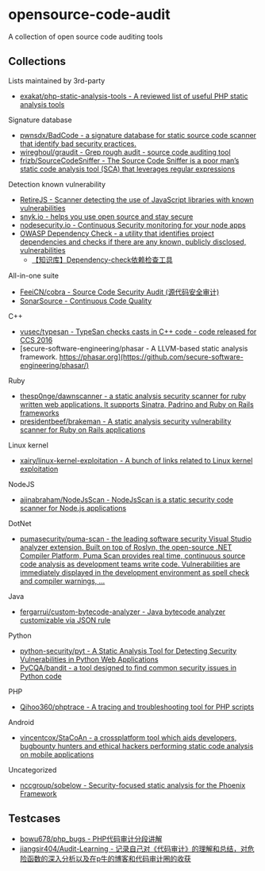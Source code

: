 # opensource-code-audit

A collection of open source code auditing tools

## Collections

Lists maintained by 3rd-party

* [exakat/php-static-analysis-tools - A reviewed list of useful PHP static analysis tools](https://github.com/exakat/php-static-analysis-tools)

Signature database

* [pwnsdx/BadCode - a signature database for static source code scanner that identify bad security practices.](https://github.com/pwnsdx/BadCode)
* [wireghoul/graudit - Grep rough audit - source code auditing tool](https://github.com/wireghoul/graudit)
* [frizb/SourceCodeSniffer - The Source Code Sniffer is a poor man’s static code analysis tool (SCA) that leverages regular expressions](https://github.com/frizb/SourceCodeSniffer)

Detection known vulnerability

* [RetireJS - Scanner detecting the use of JavaScript libraries with known vulnerabilities](https://github.com/RetireJS/retire.js)
* [snyk.io - helps you use open source and stay secure](https://snyk.io/)
* [nodesecurity.io - Continuous Security monitoring for your node apps](https://nodesecurity.io/)
* [OWASP Dependency Check - a utility that identifies project dependencies and checks if there are any known, publicly disclosed, vulnerabilities](https://www.owasp.org/index.php/OWASP_Dependency_Check)
  * [【知识库】Dependency-check依赖检查工具](https://mp.weixin.qq.com/s/j37Y1rpQphFFSoAtbzSnMQ)

All-in-one suite

* [FeeiCN/cobra - Source Code Security Audit (源代码安全审计) ](https://github.com/FeeiCN/cobra)
* [SonarSource - Continuous Code Quality](https://github.com/SonarSource/sonarqube)
  
C++

* [vusec/typesan - TypeSan checks casts in C++ code - code released for CCS 2016](https://github.com/vusec/typesan)
* [secure-software-engineering/phasar - A LLVM-based static analysis framework. https://phasar.org](https://github.com/secure-software-engineering/phasar/)

Ruby

* [thesp0nge/dawnscanner - a static analysis security scanner for ruby written web applications. It supports Sinatra, Padrino and Ruby on Rails frameworks](https://github.com/thesp0nge/dawnscanner)
* [presidentbeef/brakeman - A static analysis security vulnerability scanner for Ruby on Rails applications](https://github.com/presidentbeef/brakeman)

Linux kernel

* [xairy/linux-kernel-exploitation - A bunch of links related to Linux kernel exploitation](https://github.com/xairy/linux-kernel-exploitation)

NodeJS

* [ajinabraham/NodeJsScan - NodeJsScan is a static security code scanner for Node.js applications](https://github.com/ajinabraham/NodeJsScan)

DotNet

* [pumasecurity/puma-scan - the leading software security Visual Studio analyzer extension. Built on top of Roslyn, the open-source .NET Compiler Platform, Puma Scan provides real time, continuous source code analysis as development teams write code. Vulnerabilities are immediately displayed in the development environment as spell check and compiler warnings, ...](https://github.com/pumasecurity/puma-scan)

Java

* [fergarrui/custom-bytecode-analyzer - Java bytecode analyzer customizable via JSON rule](https://github.com/fergarrui/custom-bytecode-analyzer)

Python

* [python-security/pyt - A Static Analysis Tool for Detecting Security Vulnerabilities in Python Web Applications](https://github.com/python-security/pyt)
* [PyCQA/bandit - a tool designed to find common security issues in Python code](https://github.com/PyCQA/bandit)

PHP

* [Qihoo360/phptrace - A tracing and troubleshooting tool for PHP scripts](https://github.com/Qihoo360/phptrace)

Android

* [vincentcox/StaCoAn - a crossplatform tool which aids developers, bugbounty hunters and ethical hackers performing static code analysis on mobile applications](https://github.com/vincentcox/StaCoAn)

Uncategorized

* [nccgroup/sobelow - Security-focused static analysis for the Phoenix Framework](https://github.com/nccgroup/sobelow)

## Testcases

* [bowu678/php_bugs - PHP代码审计分段讲解](https://github.com/bowu678/php_bugs)
* [jiangsir404/Audit-Learning - 记录自己对《代码审计》的理解和总结，对危险函数的深入分析以及在p牛的博客和代码审计圈的收获](https://github.com/jiangsir404/Audit-Learning)


